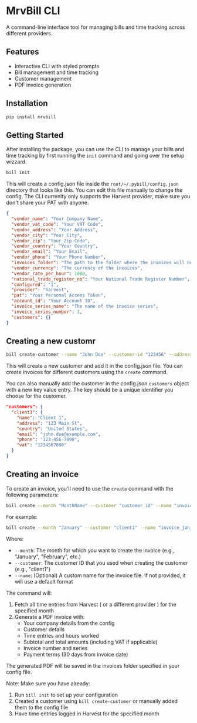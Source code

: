 # MrvBill CLI

A command-line interface tool for managing bills and time tracking across different providers.

## Features

- Interactive CLI with styled prompts
- Bill management and time tracking
- Customer management
- PDF invoice generation

## Installation

```bash
pip install mrvbill
```

## Getting Started

After installing the package, you can use the CLI to manage your bills and time tracking by first running the `init` command and going over the setup wizzard.

```bash
bill init
```

This will create a config.json file inside the `root/~/.pybill/config.json` directory that looks like this. You can edit this file manually to change the config. The CLI currenlty only supports the Harvest provider, make sure you don't share your PAT with anyone.

```json
{
  "vendor_name": "Your Company Name",
  "vendor_vat_code": "Your VAT Code",
  "vendor_address": "Your Address",
  "vendor_city": "Your City",
  "vendor_zip": "Your Zip Code",
  "vendor_country": "Your Country",
  "vendor_email": "Your Email",
  "vendor_phone": "Your Phone Number",
  "invoices_folder": "The path to the folder where the invoices will be saved",
  "vendor_currency": "The currency of the invoices",
  "vendor_rate_per_hour": 1000,
  "national_trade_register_no": "Your National Trade Register Number",
  "configured": "1",
  "provider": "harvest",
  "pat": "Your Personal Access Token",
  "account_id": "Your Account ID",
  "invoice_series_name": "The name of the invoice series",
  "invoice_series_number": 1,
  "customers": {}
}
```

## Creating a new customr

```bash
bill create-customer --name "John Doe" --customer-id "123456" --address "123 Main St" --country "United States" --email "john.doe@example.com" --phone "123-456-7890" --vat "1234567890"
```

This will create a new customer and add it in the config.json file. You can create invoices for different customers using the `create` command.

You can also manually add the customer in the config.json `customers` object with a new key value entry. The key should be a unique identifier you choose for the customer.

```json
"customers": {
  "client1": {
    "name": "Client 1",
    "address": "123 Main St",
    "country": "United States",
    "email": "john.doe@example.com",
    "phone": "123-456-7890",
    "vat": "1234567890"
  }
}
```

## Creating an invoice

To create an invoice, you'll need to use the `create` command with the following parameters:

```bash
bill create --month "MonthName" --customer "customer_id" --name "invoice_name"
```

For example:

```bash
bill create --month "January" --customer "client1" --name "invoice_jan_2024"
```

Where:

- `--month`: The month for which you want to create the invoice (e.g., "January", "February", etc.)
- `--customer`: The customer ID that you used when creating the customer (e.g., "client1")
- `--name`: (Optional) A custom name for the invoice file. If not provided, it will use a default format

The command will:

1. Fetch all time entries from Harvest ( or a different provider ) for the specified month
2. Generate a PDF invoice with:
   - Your company details from the config
   - Customer details
   - Time entries and hours worked
   - Subtotal and total amounts (including VAT if applicable)
   - Invoice number and series
   - Payment terms (30 days from invoice date)

The generated PDF will be saved in the invoices folder specified in your config file.

Note: Make sure you have already:

1. Run `bill init` to set up your configuration
2. Created a customer using `bill create-customer` or manually added them to the config file
3. Have time entries logged in Harvest for the specified month

